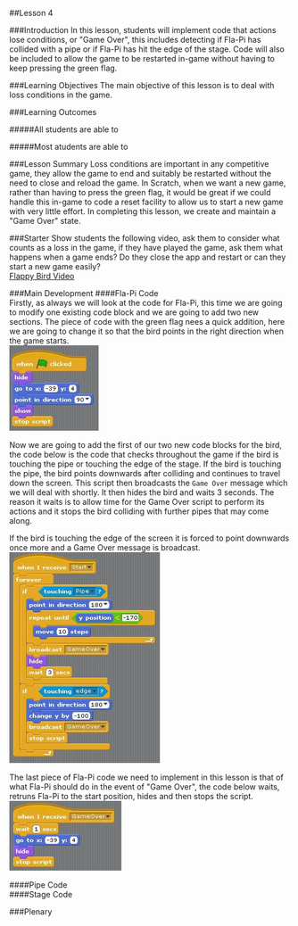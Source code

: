 ##Lesson 4

###Introduction
In this lesson, students will implement code that actions lose conditions, or "Game Over", this includes detecting if Fla-Pi has collided with a pipe or if Fla-Pi has hit the edge of the stage. Code will also be included to allow the game to be restarted in-game without having to keep pressing the green flag.

###Learning Objectives
The main objective of this lesson is to deal with loss conditions in the game.

###Learning Outcomes

#####All students are able to

#####Most atudents are able to


###Lesson Summary
Loss conditions are important in any competitive game, they allow the game to end and suitably be restarted without the need to close and reload the game. In Scratch, when we want a new game, rather than having to press the green flag, it would be great if we could handle this in-game to code a reset facility to allow us to start a new game with very little effort. In completing this lesson, we create and maintain a "Game Over" state.

###Starter
Show students the following video, ask them to consider what counts as a loss in the game, if they have played the game, ask them what happens when a game ends? Do they close the app and restart or can they start a new game easily?  
[Flappy Bird Video](https://www.dropbox.com/s/bvcj17e3o8qunm9/Flappy%20Lesson%204%20Starter.mp4)  
  
###Main Development
####Fla-Pi Code  
Firstly, as always we will look at the code for Fla-Pi, this time we are going to modify one existing code block and we are going to add two new sections. The piece of code with the green flag nees a quick addition, here we are going to change it so that the bird points in the right direction when the game starts.  
![Fla-Pi Direction](https://github.com/AllenHeard/Fla-Pi-Bird/blob/master/Code%20Blocks%20by%20Lesson/4%20Lose%20Conditions/4.2%20Bird%20Code.jpg?raw=true)  
  
Now we are going to add the first of our two new code blocks for the bird, the code below is the code that checks throughout the game if the bird is touching the pipe or touching the edge of the stage. If the bird is touching the pipe, the bird points downwards after colliding and continues to travel down the screen. This script then broadcasts the ```Game Over``` message which we will deal with shortly. It then hides the bird and waits 3 seconds. The reason it waits is to allow time for the Game Over script to perform its actions and it stops the bird colliding with further pipes that may come along.  

If the bird is touching the edge of the screen it is forced to point downwards once more and a Game Over message is broadcast.  
![Collision Detection](https://github.com/AllenHeard/Fla-Pi-Bird/blob/master/Code%20Blocks%20by%20Lesson/4%20Lose%20Conditions/4.1%20Bird%20Code.jpg?raw=true)  
  
The last piece of Fla-Pi code we need to implement in this lesson is that of what Fla-Pi should do in the event of "Game Over", the code below waits, retruns Fla-Pi to the start position, hides and then stops the script.  
![Fla-Pi Game Over](https://github.com/AllenHeard/Fla-Pi-Bird/blob/master/Code%20Blocks%20by%20Lesson/4%20Lose%20Conditions/4.3%20Bird%20Code.jpg?raw=true)  
  
####Pipe Code  
####Stage Code  


###Plenary
